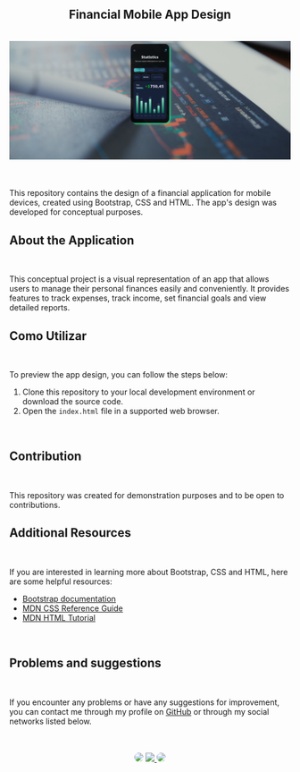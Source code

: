 <h2 align="center">Financial Mobile App Design</h2>
</br>

<div align="center">
<a href="https://github.com/SidneyTeodoroJr" target="_blank">
<img src="img/design_concept_finance_app.png" alt="gradient">
</a>
</div>
</br>
</br>


This repository contains the design of a financial application for mobile devices, created using Bootstrap, CSS and HTML. The app's design was developed for conceptual purposes.
</br>


## About the Application
</br>


This conceptual project is a visual representation of an app that allows users to manage their personal finances easily and conveniently. It provides features to track expenses, track income, set financial goals and view detailed reports.
</br>


## Como Utilizar
</br>


To preview the app design, you can follow the steps below:

1. Clone this repository to your local development environment or download the source code.
2. Open the `index.html` file in a supported web browser.
</br>

## Contribution
</br>


This repository was created for demonstration purposes and to be open to contributions.
</br>


## Additional Resources
</br>

If you are interested in learning more about Bootstrap, CSS and HTML, here are some helpful resources:

- [Bootstrap documentation](https://getbootstrap.com/docs)
- [MDN CSS Reference Guide](https://developer.mozilla.org/pt-BR/docs/Web/CSS/Reference)
- [MDN HTML Tutorial](https://developer.mozilla.org/pt-BR/docs/Web/HTML)
</br>


## Problems and suggestions
</br>

If you encounter any problems or have any suggestions for improvement, you can contact me through my profile on <a href="https://github.com/SidneyTeodoroJr" target="_blank">GitHub</a> or through my social networks listed below.

</br>
</br>

<div align="center">
<a href="https://www.facebook.com/profile.php?id=100091086461235" target="_blank"><img src="https://img.shields.io/badge/-Facebook-%230077B5?style=for-the-badge&logo=facebook&logoColor=white" style="border-radius: 30px" target="_blank"></a>
<a href="https://www.instagram.com/sidneyteodoroaraujo" target="_blank"><img src="https://img.shields.io/badge/-Instagram-%23E4405F?style=for-the-badge&logo=instagram&logoColor=white"</a>
<a href="https://www.linkedin.com/in/sidney-teodoro-4a4a8119b?lipi=urn%3Ali%3Apage%3Ad_flagship3_profile_view_base_contact_details%3B%2FevuTOiSSJS2hWGCZgtZiQ%3D%3D" target="_blank"><img src="https://img.shields.io/badge/-LinkedIn-%230077B5?style=for-the-badge&logo=linkedin&logoColor=white" style="border-radius: 30px" target="_blank"></a>
</div>
